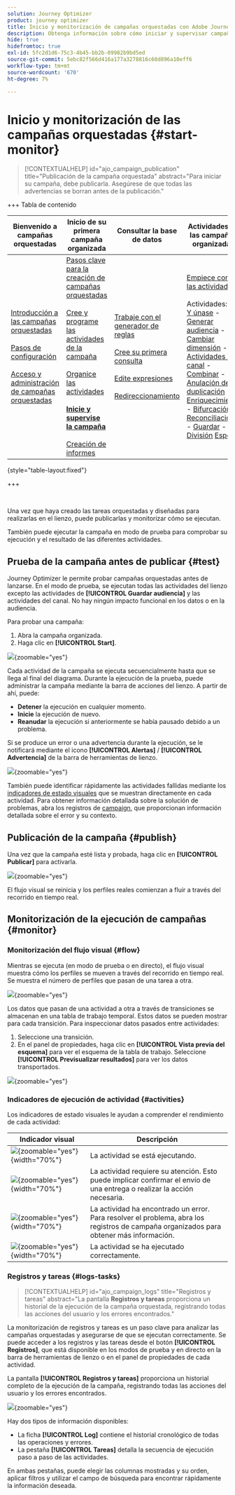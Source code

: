 ```yaml
---
solution: Journey Optimizer
product: journey optimizer
title: Inicio y monitorización de campañas orquestadas con Adobe Journey Optimizer
description: Obtenga información sobre cómo iniciar y supervisar campañas orquestadas con Adobe Journey Optimizer.
hide: true
hidefromtoc: true
exl-id: 5fc2d1d6-75c3-4b45-bb2b-09982b9bd5ed
source-git-commit: 5ebc82f566d416a177a3278816c60d896a10eff6
workflow-type: tm+mt
source-wordcount: '670'
ht-degree: 7%

---
```


# Inicio y monitorización de las campañas orquestadas {#start-monitor}

>[!CONTEXTUALHELP]
>id="ajo_campaign_publication"
>title="Publicación de la campaña orquestada"
>abstract="Para iniciar su campaña, debe publicarla. Asegúrese de que todas las advertencias se borran antes de la publicación."

+++ Tabla de contenido

| Bienvenido a campañas orquestadas | Inicio de su primera campaña organizada | Consultar la base de datos | Actividades de las campañas organizadas |
|---|---|---|---|
| [Introducción a las campañas orquestadas](gs-orchestrated-campaigns.md)<br/><br/>[Pasos de configuración](configuration-steps.md)<br/><br/>[Acceso y administración de campañas orquestadas](access-manage-orchestrated-campaigns.md) | [Pasos clave para la creación de campañas orquestadas](gs-campaign-creation.md)<br/><br/>[Cree y programe las actividades de la campaña](create-orchestrated-campaign.md)<br/><br/>[Organice las actividades](orchestrate-activities.md)<br/><br/><b>[Inicie y supervise la campaña](start-monitor-campaigns.md)</b><br/><br/>[Creación de informes](reporting-campaigns.md) | [Trabaje con el generador de reglas](orchestrated-rule-builder.md)<br/><br/>[Cree su primera consulta](build-query.md)<br/><br/>[Edite expresiones](edit-expressions.md)<br/><br/>[Redireccionamiento](retarget.md) | [Empiece con las actividades](activities/about-activities.md)<br/><br/>Actividades:<br/>[Y únase](activities/and-join.md) - [Generar audiencia](activities/build-audience.md) - [Cambiar dimensión](activities/change-dimension.md) - [Actividades de canal](activities/channels.md) - [Combinar](activities/combine.md) - [Anulación de duplicación](activities/deduplication.md) - [Enriquecimiento](activities/enrichment.md) - [Bifurcación](activities/fork.md) - [Reconciliación](activities/reconciliation.md) - [Guardar](activities/save-audience.md) - [División](activities/split.md) [Espera](activities/wait.md) |

{style="table-layout:fixed"}

+++

<br/>

Una vez que haya creado las tareas orquestadas y diseñadas para realizarlas en el lienzo, puede publicarlas y monitorizar cómo se ejecutan.

También puede ejecutar la campaña en modo de prueba para comprobar su ejecución y el resultado de las diferentes actividades.

## Prueba de la campaña antes de publicar {#test}

Journey Optimizer le permite probar campañas orquestadas antes de lanzarse. En el modo de prueba, se ejecutan todas las actividades del lienzo excepto las actividades de **[!UICONTROL Guardar audiencia]** y las actividades del canal. No hay ningún impacto funcional en los datos o en la audiencia.

Para probar una campaña:

1. Abra la campaña organizada.
2. Haga clic en **[!UICONTROL Start]**.

![](assets/campaign-start.png){zoomable="yes"}

Cada actividad de la campaña se ejecuta secuencialmente hasta que se llega al final del diagrama. Durante la ejecución de la prueba, puede administrar la campaña mediante la barra de acciones del lienzo. A partir de ahí, puede:

* **Detener** la ejecución en cualquier momento.
* **Inicie** la ejecución de nuevo.
* **Reanudar** la ejecución si anteriormente se había pausado debido a un problema.

Si se produce un error o una advertencia durante la ejecución, se le notificará mediante el icono **[!UICONTROL Alertas]** / **[!UICONTROL Advertencia]** de la barra de herramientas de lienzo.

![](assets/campaign-warning.png){zoomable="yes"}

También puede identificar rápidamente las actividades fallidas mediante los [indicadores de estado visuales](#activities) que se muestran directamente en cada actividad. Para obtener información detallada sobre la solución de problemas, abra los registros de [campaign](#logs-tasks), que proporcionan información detallada sobre el error y su contexto.

## Publicación de la campaña {#publish}

Una vez que la campaña esté lista y probada, haga clic en **[!UICONTROL Publicar]** para activarla.

![](assets/campaign-publish.png){zoomable="yes"}

El flujo visual se reinicia y los perfiles reales comienzan a fluir a través del recorrido en tiempo real.

## Monitorización de la ejecución de campañas {#monitor}

### Monitorización del flujo visual {#flow}

Mientras se ejecuta (en modo de prueba o en directo), el flujo visual muestra cómo los perfiles se mueven a través del recorrido en tiempo real. Se muestra el número de perfiles que pasan de una tarea a otra.

![](assets/workflow-execution.png){zoomable="yes"}

Los datos que pasan de una actividad a otra a través de transiciones se almacenan en una tabla de trabajo temporal. Estos datos se pueden mostrar para cada transición. Para inspeccionar datos pasados entre actividades:

1. Seleccione una transición.
1. En el panel de propiedades, haga clic en **[!UICONTROL Vista previa del esquema]** para ver el esquema de la tabla de trabajo. Seleccione **[!UICONTROL Previsualizar resultados]** para ver los datos transportados.

![](assets/transition.png){zoomable="yes"}

### Indicadores de ejecución de actividad {#activities}

Los indicadores de estado visuales le ayudan a comprender el rendimiento de cada actividad:

| Indicador visual | Descripción |
|-----|------------|
| ![](assets/activity-status-pending.png){zoomable="yes"}{width="70%"} | La actividad se está ejecutando. |
| ![](assets/activity-status-orange.png){zoomable="yes"}{width="70%"} | La actividad requiere su atención. Esto puede implicar confirmar el envío de una entrega o realizar la acción necesaria. |
| ![](assets/activity-status-red.png){zoomable="yes"}{width="70%"} | La actividad ha encontrado un error. Para resolver el problema, abra los registros de campaña organizados para obtener más información. |
| ![](assets/activity-status-green.png){zoomable="yes"}{width="70%"} | La actividad se ha ejecutado correctamente. |

### Registros y tareas {#logs-tasks}

>[!CONTEXTUALHELP]
>id="ajo_campaign_logs"
>title="Registros y tareas"
>abstract="La pantalla **Registros y tareas** proporciona un historial de la ejecución de la campaña orquestada, registrando todas las acciones del usuario y los errores encontrados."

La monitorización de registros y tareas es un paso clave para analizar las campañas orquestadas y asegurarse de que se ejecutan correctamente. Se puede acceder a los registros y las tareas desde el botón **[!UICONTROL Registros]**, que está disponible en los modos de prueba y en directo en la barra de herramientas de lienzo o en el panel de propiedades de cada actividad.

La pantalla **[!UICONTROL Registros y tareas]** proporciona un historial completo de la ejecución de la campaña, registrando todas las acciones del usuario y los errores encontrados.

![](assets/workflow-logs.png){zoomable="yes"}

Hay dos tipos de información disponibles:

* La ficha **[!UICONTROL Log]** contiene el historial cronológico de todas las operaciones y errores.
* La pestaña **[!UICONTROL Tareas]** detalla la secuencia de ejecución paso a paso de las actividades.

En ambas pestañas, puede elegir las columnas mostradas y su orden, aplicar filtros y utilizar el campo de búsqueda para encontrar rápidamente la información deseada.
